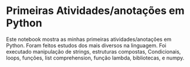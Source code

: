 # Primeiras Atividades/anotações em Python

Este notebook mostra as minhas primeiras atividades/anotações
em Python. Foram feitos estudos dos mais diversos na linguagem.
Foi executado manipulação de strings, estruturas compostas, Condicionais,
loops, funções, list comprehension, função lambda, bibliotecas, e numpy.
